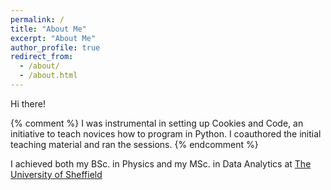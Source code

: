```yaml
---
permalink: /
title: "About Me"
excerpt: "About Me"
author_profile: true
redirect_from: 
  - /about/
  - /about.html
---
```


Hi there! 

{% comment %} 
    I was instrumental in setting up Cookies and Code, an initiative to teach novices how to program in Python. I coauthored the initial teaching material and ran the sessions. 
{% endcomment %} 

I achieved both my BSc. in Physics and my MSc. in Data Analytics at [The University of Sheffield](https://www.sheffield.ac.uk)